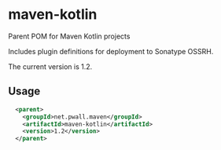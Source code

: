 # maven-kotlin

Parent POM for Maven Kotlin projects

Includes plugin definitions for deployment to Sonatype OSSRH.

The current version is 1.2.

## Usage

```xml
  <parent>
    <groupId>net.pwall.maven</groupId>
    <artifactId>maven-kotlin</artifactId>
    <version>1.2</version>
  </parent>
```
